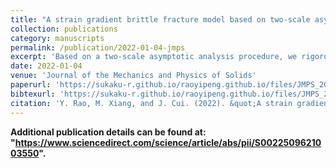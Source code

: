 ```yaml
---
title: "A strain gradient brittle fracture model based on two-scale asymptotic analysis"
collection: publications
category: manuscripts
permalink: /publication/2022-01-04-jmps
excerpt: 'Based on a two-scale asymptotic analysis procedure, we rigorously derive a new macroscopic brittle fracture model for materials with micro-cracks inside. Strain gradient effects are naturally involved in the model in the absence of any phenomenological assumptions. Coefficients of the fracture criterion are expressed in form of derivatives of the fourth- and sixth-order effective elastic tensors that are explicitly related to solutions of the first order unit cell problems. The model is numerically implemented into a finite element code. Abilities of the model to predict microstructure size effects and strain gradient effects on macro fracture behaviors are confirmed by numerical simulations. The model is also validated against experimental measurements.'
date: 2022-01-04
venue: 'Journal of the Mechanics and Physics of Solids'
paperurl: 'https://sukaku-r.github.io/raoyipeng.github.io/files/JMPS_2022.pdf'
bibtexurl: 'https://sukaku-r.github.io/raoyipeng.github.io/files/JMPS_2022_reference.bib'
citation: 'Y. Rao, M. Xiang, and J. Cui. (2022). &quot;A strain gradient brittle fracture model based on two-scale asymptotic analysis.&quot; <i>Journal of the Mechanics and Physics of Solids</i>. 159, 104752.'
---
```

 **Additional publication details can be found at: "https://www.sciencedirect.com/science/article/abs/pii/S0022509621003550".**